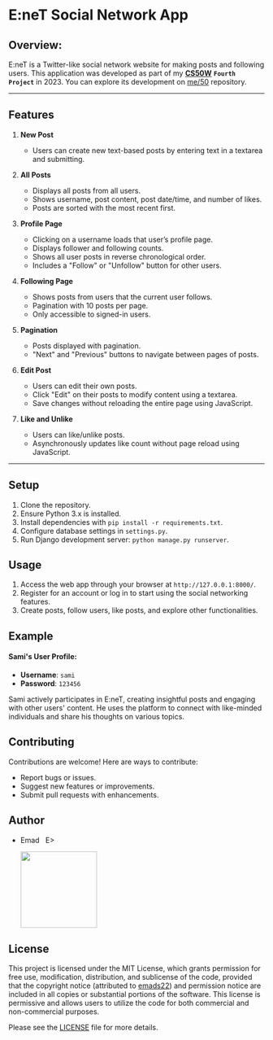 # E:neT Social Network App

## Overview:
E:neT is a Twitter-like social network website for making posts and following users. This application was developed as part of my [**CS50W**](https://cs50.harvard.edu/web/2020/) **`Fourth Project`** in 2023. You can explore its development on [me/50](https://github.com/me50/emads22/tree/web50/projects/2020/x/network) repository.

---

## Features

1. **New Post**
   - Users can create new text-based posts by entering text in a textarea and submitting.

2. **All Posts**
   - Displays all posts from all users.
   - Shows username, post content, post date/time, and number of likes.
   - Posts are sorted with the most recent first.

3. **Profile Page**
   - Clicking on a username loads that user’s profile page.
   - Displays follower and following counts.
   - Shows all user posts in reverse chronological order.
   - Includes a "Follow" or "Unfollow" button for other users.

4. **Following Page**
   - Shows posts from users that the current user follows.
   - Pagination with 10 posts per page.
   - Only accessible to signed-in users.

5. **Pagination**
   - Posts displayed with pagination.
   - "Next" and "Previous" buttons to navigate between pages of posts.

6. **Edit Post**
   - Users can edit their own posts.
   - Click "Edit" on their posts to modify content using a textarea.
   - Save changes without reloading the entire page using JavaScript.

7. **Like and Unlike**
   - Users can like/unlike posts.
   - Asynchronously updates like count without page reload using JavaScript.

---

## Setup
1. Clone the repository.
2. Ensure Python 3.x is installed.
3. Install dependencies with `pip install -r requirements.txt`.
4. Configure database settings in `settings.py`.
5. Run Django development server: `python manage.py runserver`.

## Usage
1. Access the web app through your browser at `http://127.0.0.1:8000/`.
2. Register for an account or log in to start using the social networking features.
3. Create posts, follow users, like posts, and explore other functionalities.

## Example
#### Sami's User Profile:
- **Username**: `sami`
- **Password**: `123456` 

Sami actively participates in E:neT, creating insightful posts and engaging with other users' content. He uses the platform to connect with like-minded individuals and share his thoughts on various topics.

## Contributing
Contributions are welcome! Here are ways to contribute:
- Report bugs or issues.
- Suggest new features or improvements.
- Submit pull requests with enhancements.

## Author
- Emad &nbsp; E>
  
  [<img src="https://img.shields.io/badge/GitHub-Profile-blue?logo=github" width="150">](https://github.com/emads22)

## License
This project is licensed under the MIT License, which grants permission for free use, modification, distribution, and sublicense of the code, provided that the copyright notice (attributed to [emads22](https://github.com/emads22)) and permission notice are included in all copies or substantial portions of the software. This license is permissive and allows users to utilize the code for both commercial and non-commercial purposes.

Please see the [LICENSE](LICENSE) file for more details.
